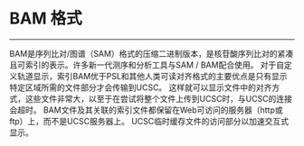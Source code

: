 # BAM 格式

---

BAM是序列比对/图谱（SAM）格式的压缩二进制版本，是核苷酸序列比对的紧凑且可索引的表示。许多新一代测序和分析工具与SAM / BAM配合使用。 对于自定义轨道显示，索引BAM优于PSL和其他人类可读对齐格式的主要优点是只有显示特定区域所需的文件部分才会传输到UCSC。 这样就可以显示文件中的对齐方式，这些文件非常大，以至于在尝试将整个文件上传到UCSC时，与UCSC的连接会超时。 BAM文件及其关联的索引文件都保留在Web可访问的服务器（http或ftp）上，而不是UCSC服务器上。 UCSC临时缓存文件的访问部分以加速交互式显示。
